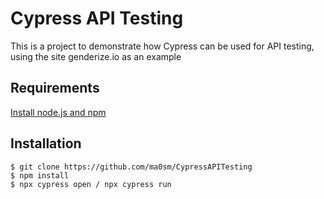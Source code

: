 # Cypress API Testing

This is a project to demonstrate how Cypress can be used for API testing, using the site genderize.io as an example

## Requirements

[Install node.js and npm](https://docs.npmjs.com/downloading-and-installing-node-js-and-npm)

## Installation

    $ git clone https://github.com/ma0sm/CypressAPITesting
    $ npm install
    $ npx cypress open / npx cypress run
